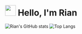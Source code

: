 
<div>
    <h1> 
        <img src="https://em-content.zobj.net/source/microsoft-teams/363/panda_1f43c.png" width=35 height=35 /> 
        Hello, I'm Rian
    </h1>
</div>

![Rian's GitHub stats](https://github-readme-stats.vercel.app/api?username=rianwilliam&show_icons=true&theme=transparent&text_color=efe5fb&icon_color=99ccff&title_color=99ccff&border_color=5e5397&include_all_commits=true) ![Top Langs](https://github-readme-stats.vercel.app/api/top-langs/?username=rianwilliam&bg_color=0d1117&text_color=efe5fb&title_color=99ccff&border_color=5e5397)
